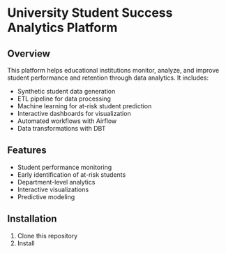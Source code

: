 # University Student Success Analytics Platform

## Overview
This platform helps educational institutions monitor, analyze, and improve student performance and retention through data analytics. It includes:

- Synthetic student data generation
- ETL pipeline for data processing
- Machine learning for at-risk student prediction
- Interactive dashboards for visualization
- Automated workflows with Airflow
- Data transformations with DBT

## Features
- Student performance monitoring
- Early identification of at-risk students
- Department-level analytics
- Interactive visualizations
- Predictive modeling

## Installation
1. Clone this repository
2. Install